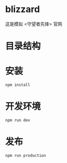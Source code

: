 # blizzard

这是模拟 <守望者先锋> 官网

# 目录结构

# 安装

```
npm install
```

# 开发环境

```
npm run dev
```

# 发布

```
npm run production
```
